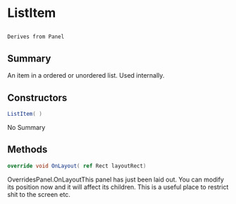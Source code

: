 # ListItem

## 
```c#
Derives from Panel
```

## Summary

An item in a ordered or unordered list. Used internally.
## Constructors

```c#
ListItem( ) 
```
No Summary
## Methods

```c#
override void OnLayout( ref Rect layoutRect) 
```
OverridesPanel.OnLayoutThis panel has just been laid out. You can modify its position now and it will affect its children.
This is a useful place to restrict shit to the screen etc.

